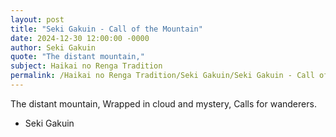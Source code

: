 ```yaml
---
layout: post
title: "Seki Gakuin - Call of the Mountain"
date: 2024-12-30 12:00:00 -0000
author: Seki Gakuin
quote: "The distant mountain,"
subject: Haikai no Renga Tradition
permalink: /Haikai no Renga Tradition/Seki Gakuin/Seki Gakuin - Call of the Mountain
---
```


The distant mountain,
Wrapped in cloud and mystery,
Calls for wanderers.

- Seki Gakuin
